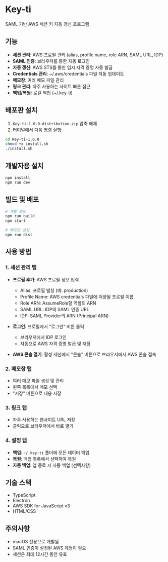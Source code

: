 # Key-ti

SAML 기반 AWS 세션 키 자동 갱신 프로그램

## 기능

- **세션 관리**: AWS 프로필 관리 (alias, profile name, role ARN, SAML URL, IDP)
- **SAML 인증**: 브라우저를 통한 자동 로그인
- **자동 갱신**: AWS STS를 통한 임시 자격 증명 자동 발급
- **Credentials 관리**: ~/.aws/credentials 파일 자동 업데이트
- **메모장**: 여러 메모 파일 관리
- **링크 관리**: 자주 사용하는 사이트 빠른 접근
- **백업/복원**: 로컬 백업 (~/.key-ti)

## 배포판 설치

1. `Key-ti-1.0.0-distribution.zip` 압축 해제
2. 터미널에서 다음 명령 실행:

```bash
cd Key-ti-1.0.0
chmod +x install.sh
./install.sh
```

## 개발자용 설치

```bash
npm install
npm run dev
```

## 빌드 및 배포

```bash
# 개발 빌드
npm run build
npm start

# 배포판 생성
npm run dist
```

## 사용 방법

### 1. 세션 관리 탭

- **프로필 추가**: AWS 프로필 정보 입력
  - Alias: 프로필 별칭 (예: production)
  - Profile Name: AWS credentials 파일에 저장될 프로필 이름
  - Role ARN: AssumeRole할 역할의 ARN
  - SAML URL: IDP의 SAML 인증 URL
  - IDP: SAML Provider의 ARN (Principal ARN)

- **로그인**: 프로필에서 "로그인" 버튼 클릭
  - 브라우저에서 IDP 로그인
  - 자동으로 AWS 자격 증명 발급 및 저장

- **AWS 콘솔 열기**: 활성 세션에서 "콘솔" 버튼으로 브라우저에서 AWS 콘솔 접속

### 2. 메모장 탭

- 여러 메모 파일 생성 및 관리
- 왼쪽 목록에서 메모 선택
- "저장" 버튼으로 내용 저장

### 3. 링크 탭

- 자주 사용하는 웹사이트 URL 저장
- 클릭으로 브라우저에서 바로 열기

### 4. 설정 탭

- **백업**: `~/.key-ti` 폴더에 모든 데이터 백업
- **복원**: 백업 목록에서 선택하여 복원
- **자동 백업**: 앱 종료 시 자동 백업 (선택사항)

## 기술 스택

- TypeScript
- Electron
- AWS SDK for JavaScript v3
- HTML/CSS

## 주의사항

- macOS 전용으로 개발됨
- SAML 인증이 설정된 AWS 계정이 필요
- 세션은 최대 12시간 동안 유효
